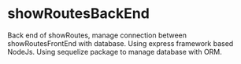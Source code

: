 # showRoutesBackEnd
Back end of showRoutes, manage connection between showRoutesFrontEnd with database. Using express framework based NodeJs. Using sequelize package to manage database with ORM.
